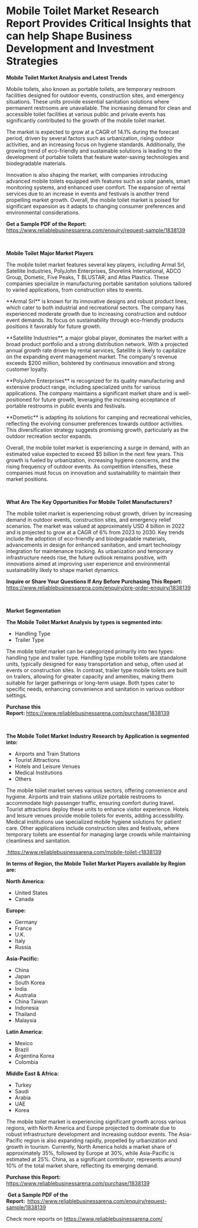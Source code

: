 <p><h1>Mobile Toilet Market Research Report Provides Critical Insights that can help Shape Business Development and Investment Strategies</h1></p><p><strong>Mobile Toilet Market Analysis and Latest Trends</strong></p>
<p><p>Mobile toilets, also known as portable toilets, are temporary restroom facilities designed for outdoor events, construction sites, and emergency situations. These units provide essential sanitation solutions where permanent restrooms are unavailable. The increasing demand for clean and accessible toilet facilities at various public and private events has significantly contributed to the growth of the mobile toilet market.</p><p>The market is expected to grow at a CAGR of 14.1% during the forecast period, driven by several factors such as urbanization, rising outdoor activities, and an increasing focus on hygiene standards. Additionally, the growing trend of eco-friendly and sustainable solutions is leading to the development of portable toilets that feature water-saving technologies and biodegradable materials.</p><p>Innovation is also shaping the market, with companies introducing advanced mobile toilets equipped with features such as solar panels, smart monitoring systems, and enhanced user comfort. The expansion of rental services due to an increase in events and festivals is another trend propelling market growth. Overall, the mobile toilet market is poised for significant expansion as it adapts to changing consumer preferences and environmental considerations.</p></p>
<p><strong>Get a Sample PDF of the Report:&nbsp;</strong> <a href="https://www.reliablebusinessarena.com/enquiry/request-sample/1838139?utm_campaign=3535&utm_medium=2&utm_source=Github&utm_content=ia&utm_term=09042025&utm_id=mobile-toilet">https://www.reliablebusinessarena.com/enquiry/request-sample/1838139</a></p>
<p>&nbsp;</p>
<p><strong>Mobile Toilet Major Market Players</strong></p>
<p><p>The mobile toilet market features several key players, including Armal Srl, Satellite Industries, PolyJohn Enterprises, Shorelink International, ADCO Group, Dometic, Five Peaks, T BLUSTAR, and Atlas Plastics. These companies specialize in manufacturing portable sanitation solutions tailored to varied applications, from construction sites to events.</p><p>**Armal Srl** is known for its innovative designs and robust product lines, which cater to both industrial and recreational sectors. The company has experienced moderate growth due to increasing construction and outdoor event demands. Its focus on sustainability through eco-friendly products positions it favorably for future growth. </p><p>**Satellite Industries**, a major global player, dominates the market with a broad product portfolio and a strong distribution network. With a projected annual growth rate driven by rental services, Satellite is likely to capitalize on the expanding event management market. The company's revenue exceeds $200 million, bolstered by continuous innovation and strong customer loyalty.</p><p>**PolyJohn Enterprises** is recognized for its quality manufacturing and extensive product range, including specialized units for various applications. The company maintains a significant market share and is well-positioned for future growth, leveraging the increasing acceptance of portable restrooms in public events and festivals.</p><p>**Dometic** is adapting its solutions for camping and recreational vehicles, reflecting the evolving consumer preferences towards outdoor activities. This diversification strategy suggests promising growth, particularly as the outdoor recreation sector expands.</p><p>Overall, the mobile toilet market is experiencing a surge in demand, with an estimated value expected to exceed $5 billion in the next few years. This growth is fueled by urbanization, increasing hygiene concerns, and the rising frequency of outdoor events. As competition intensifies, these companies must focus on innovation and sustainability to maintain their market positions.</p></p>
<p>&nbsp;</p>
<p><strong>What Are The Key Opportunities For Mobile Toilet Manufacturers?</strong></p>
<p><p>The mobile toilet market is experiencing robust growth, driven by increasing demand in outdoor events, construction sites, and emergency relief scenarios. The market was valued at approximately USD 4 billion in 2022 and is projected to grow at a CAGR of 6% from 2023 to 2030. Key trends include the adoption of eco-friendly and biodegradable materials, advancements in design for enhanced sanitation, and smart technology integration for maintenance tracking. As urbanization and temporary infrastructure needs rise, the future outlook remains positive, with innovations aimed at improving user experience and environmental sustainability likely to shape market dynamics.</p></p>
<p><strong>Inquire or Share Your Questions If Any Before Purchasing This Report:</strong> <a href="https://www.reliablebusinessarena.com/enquiry/pre-order-enquiry/1838139?utm_campaign=3535&utm_medium=2&utm_source=Github&utm_content=ia&utm_term=09042025&utm_id=mobile-toilet">https://www.reliablebusinessarena.com/enquiry/pre-order-enquiry/1838139</a></p>
<p>&nbsp;</p>
<p><strong>Market Segmentation</strong></p>
<p><strong>The Mobile Toilet Market Analysis by types is segmented into:</strong></p>
<p><ul><li>Handling Type</li><li>Trailer Type</li></ul></p>
<p><p>The mobile toilet market can be categorized primarily into two types: handling type and trailer type. Handling type mobile toilets are standalone units, typically designed for easy transportation and setup, often used at events or construction sites. In contrast, trailer type mobile toilets are built on trailers, allowing for greater capacity and amenities, making them suitable for larger gatherings or long-term usage. Both types cater to specific needs, enhancing convenience and sanitation in various outdoor settings.</p></p>
<p><strong>Purchase this Report:&nbsp;</strong><a href="https://www.reliablebusinessarena.com/purchase/1838139?utm_campaign=3535&utm_medium=2&utm_source=Github&utm_content=ia&utm_term=09042025&utm_id=mobile-toilet">https://www.reliablebusinessarena.com/purchase/1838139</a></p>
<p>&nbsp;</p>
<p><strong>The Mobile Toilet Market Industry Research by Application is segmented into:</strong></p>
<p><ul><li>Airports and Train Stations</li><li>Tourist Attractions</li><li>Hotels and Leisure Venues</li><li>Medical Institutions</li><li>Others</li></ul></p>
<p><p>The mobile toilet market serves various sectors, offering convenience and hygiene. Airports and train stations utilize portable restrooms to accommodate high passenger traffic, ensuring comfort during travel. Tourist attractions deploy these units to enhance visitor experience. Hotels and leisure venues provide mobile toilets for events, adding accessibility. Medical institutions use specialized mobile hygiene solutions for patient care. Other applications include construction sites and festivals, where temporary toilets are essential for managing large crowds while maintaining cleanliness and sanitation.</p></p>
<p><a href="https://www.reliablebusinessarena.com/mobile-toilet-r1838139?utm_campaign=3535&utm_medium=2&utm_source=Github&utm_content=ia&utm_term=09042025&utm_id=mobile-toilet">&nbsp;https://www.reliablebusinessarena.com/mobile-toilet-r1838139</a></p>
<p><strong>In terms of Region, the Mobile Toilet Market Players available by Region are:</strong></p>
<p>
    <p> <strong> North America: </strong>
        <ul>
            <li>United States</li>
            <li>Canada</li>
        </ul>
        </p> 
    <p> <strong> Europe: </strong>
        <ul>
            <li>Germany</li>
            <li>France</li>
            <li>U.K.</li>
            <li>Italy</li>
            <li>Russia</li>
        </ul>
        </p> 
    <p> <strong> Asia-Pacific: </strong>
        <ul>
            <li>China</li>
            <li>Japan</li>
            <li>South Korea</li>
            <li>India</li>
            <li>Australia</li>
            <li>China Taiwan</li>
            <li>Indonesia</li>
            <li>Thailand</li>
            <li>Malaysia</li>
        </ul>
        </p> 
    <p> <strong> Latin America: </strong>
        <ul>
            <li>Mexico</li>
            <li>Brazil</li>
            <li>Argentina Korea</li>
            <li>Colombia</li>
        </ul>
        </p> 
    <p> <strong> Middle East & Africa: </strong>
        <ul>
            <li>Turkey</li>
            <li>Saudi</li>
            <li>Arabia</li>
            <li>UAE</li>
            <li>Korea</li>
        </ul>
    </p>
    </p>
<p><p>The mobile toilet market is experiencing significant growth across various regions, with North America and Europe projected to dominate due to robust infrastructure development and increasing outdoor events. The Asia-Pacific region is also expanding rapidly, propelled by urbanization and growth in tourism. Currently, North America holds a market share of approximately 35%, followed by Europe at 30%, while Asia-Pacific is estimated at 25%. China, as a significant contributor, represents around 10% of the total market share, reflecting its emerging demand.</p></p>
<p><strong>Purchase this Report: </strong><a href="https://www.reliablebusinessarena.com/purchase/1838139?utm_campaign=3535&utm_medium=2&utm_source=Github&utm_content=ia&utm_term=09042025&utm_id=mobile-toilet">https://www.reliablebusinessarena.com/purchase/1838139</a></p>
<p>&nbsp;<strong>Get a Sample PDF of the Report:&nbsp;&nbsp;</strong><a href="https://www.reliablebusinessarena.com/enquiry/request-sample/1838139?utm_campaign=3535&utm_medium=2&utm_source=Github&utm_content=ia&utm_term=09042025&utm_id=mobile-toilet">https://www.reliablebusinessarena.com/enquiry/request-sample/1838139</a></p>
<p><strong></strong></p>
<p>Check more reports on <a href="https://www.reliablebusinessarena.com/?utm_campaign=3535&utm_medium=2&utm_source=Github&utm_content=ia&utm_term=09042025&utm_id=mobile-toilet">https://www.reliablebusinessarena.com/</a></p>